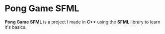 # Pong Game SFML
**Pong Game SFML** is a project I made in **C++** using the **SFML** library to learn it's basics.
